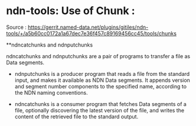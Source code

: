 # ndn-tools: Use of Chunk :
Source : https://gerrit.named-data.net/plugins/gitiles/ndn-tools/+/a5b60cc0172a1a67dec7e36f457c89169456cc45/tools/chunks

**ndncatchunks and ndnputchunks

ndncatchunks and ndnputchunks are a pair of programs to transfer a file as Data segments.
- ndnputchunks is a producer program that reads a file from the standard input, and makes it available as NDN Data segments. It appends version and segment number components to the specified name, according to the NDN naming conventions.
    
- ndncatchunks is a consumer program that fetches Data segments of a file, optionally discovering the latest version of the file, and writes the content of the retrieved file to the standard output.
     
     
     
     
    
 
